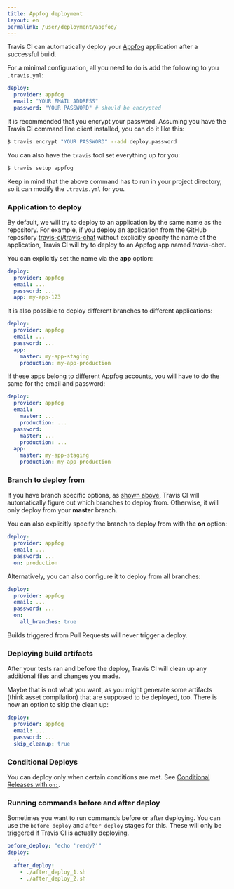 ```yaml
---
title: Appfog deployment
layout: en
permalink: /user/deployment/appfog/
---
```


Travis CI can automatically deploy your [Appfog](https://www.appfog.com/) application after a successful build.

For a minimal configuration, all you need to do is add the following to you `.travis.yml`:

```yaml
deploy:
  provider: appfog
  email: "YOUR EMAIL ADDRESS"
  password: "YOUR PASSWORD" # should be encrypted
```

It is recommended that you encrypt your password.
Assuming you have the Travis CI command line client installed, you can do it like this:

```bash
$ travis encrypt "YOUR PASSWORD" --add deploy.password
```

You can also have the `travis` tool set everything up for you:

```bash
$ travis setup appfog
```

Keep in mind that the above command has to run in your project directory, so it can modify the `.travis.yml` for you.

### Application to deploy

By default, we will try to deploy to an application by the same name as the repository. For example, if you deploy an application from the GitHub repository [travis-ci/travis-chat](https://github.com/travis-ci/travis-chat) without explicitly specify the name of the application, Travis CI will try to deploy to an Appfog app named *travis-chat*.

You can explicitly set the name via the **app** option:

```yaml
deploy:
  provider: appfog
  email: ...
  password: ...
  app: my-app-123
```

It is also possible to deploy different branches to different applications:

```yaml
deploy:
  provider: appfog
  email: ...
  password: ...
  app:
    master: my-app-staging
    production: my-app-production
```

If these apps belong to different Appfog accounts, you will have to do the same for the email and password:

```yaml
deploy:
  provider: appfog
  email:
    master: ...
    production: ...
  password:
    master: ...
    production: ...
  app:
    master: my-app-staging
    production: my-app-production
```

### Branch to deploy from

If you have branch specific options, as [shown above](#Application-to-deploy), Travis CI will automatically figure out which branches to deploy from. Otherwise, it will only deploy from your **master** branch.

You can also explicitly specify the branch to deploy from with the **on** option:

```yaml
deploy:
  provider: appfog
  email: ...
  password: ...
  on: production
```

Alternatively, you can also configure it to deploy from all branches:

```yaml
deploy:
  provider: appfog
  email: ...
  password: ...
  on:
    all_branches: true
```

Builds triggered from Pull Requests will never trigger a deploy.

### Deploying build artifacts

After your tests ran and before the deploy, Travis CI will clean up any additional files and changes you made.

Maybe that is not what you want, as you might generate some artifacts (think asset compilation) that are supposed to be deployed, too. There is now an option to skip the clean up:

```yaml
deploy:
  provider: appfog
  email: ...
  password: ...
  skip_cleanup: true
```

### Conditional Deploys

You can deploy only when certain conditions are met.
See [Conditional Releases with `on:`](/user/deployment#Conditional-Releases-with-on%3A).

### Running commands before and after deploy

Sometimes you want to run commands before or after deploying. You can use the `before_deploy` and `after_deploy` stages for this. These will only be triggered if Travis CI is actually deploying.

```yaml
before_deploy: "echo 'ready?'"
deploy:
  ..
  after_deploy:
    - ./after_deploy_1.sh
    - ./after_deploy_2.sh
```
